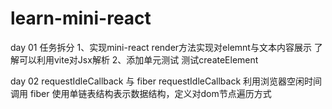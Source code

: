 # learn-mini-react

day 01
任务拆分
1、实现mini-react
  render方法实现对elemnt与文本内容展示
  了解可以利用vite对Jsx解析
2、添加单元测试
 测试createElement

day 02
requestIdleCallback 与 fiber
requestIdleCallback 利用浏览器空闲时间调用
fiber 使用单链表结构表示数据结构，定义对dom节点遍历方式